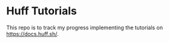 # Huff Tutorials

This repo is to track my progress implementing the tutorials on https://docs.huff.sh/.
